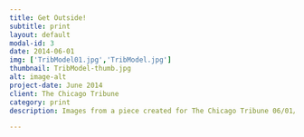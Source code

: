 ```yaml
---
title: Get Outside!
subtitle: print
layout: default
modal-id: 3
date: 2014-06-01
img: ['TribModel01.jpg','TribModel.jpg']
thumbnail: TribModel-thumb.jpg
alt: image-alt
project-date: June 2014
client: The Chicago Tribune
category: print
description: Images from a piece created for The Chicago Tribune 06/01/2014 issue.

---
```

